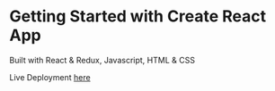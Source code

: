 # Getting Started with Create React App
Built with React & Redux, Javascript, HTML & CSS

Live Deployment [here](https://react-recipe-book-nu.vercel.app/)
